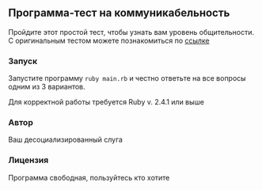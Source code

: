 ## Программа-тест на коммуникабельность

Пройдите этот простой тест, чтобы узнать вам уровень общительности. С оригинальным тестом можете познакомиться по [ссылке](http://www.syntone-spb.ru/library/article_syntone/content/4969.html)

### Запуск

Запустите программу `ruby main.rb` и честно ответьте на все вопросы одним из 3 вариантов.

Для корректной работы требуется Ruby v. 2.4.1 или выше

### Автор

Ваш десоциализированный слуга

### Лицензия

Программа свободная, пользуйтесь кто хотите
